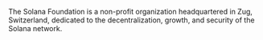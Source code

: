 The Solana Foundation is a non-profit organization headquartered in Zug, Switzerland, dedicated to the decentralization, growth, and security of the Solana network.